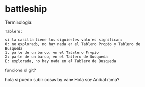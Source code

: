 # battleship

Terminologia:

    Tablero:

    si la casilla tiene los siguientes valores significan:
    0: no explorado, no hay nada en el Tablero Propio y Tablero de Busqueda
    1: parte de un barco, en el Tabalero Propio
    X: parte de un barco, en el Tablero de Busqueda
    E: explorada, no hay nada en el Tablero de Busqueda

funciona el git?

hola si puedo subir cosas by vane
Hola soy Aníbal
rama?